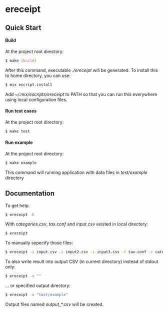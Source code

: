 # ereceipt
## Quick Start
#### Build
At the project root directory:
```sh
$ make [build]
```
After this command, executable *./ereceipt* will be generated.
To install this to home directory, you can use:
```sh
$ mix escript.install
```
Add *~/.mix/escripts/ereceipt* to PATH so that you can run this everywhere using local configuration files.
#### Run test cases
At the project root directory:
```sh
$ make test
```
#### Run example
At the project root directory:
```sh
$ make example
```
This command will running application with data files in *test/example* directory
## Documentation
To get help:
```sh
$ ereceipt -h
```
With *categories.csv*, *tax.conf* and *input.csv* existed in local directory:
```sh
$ ereceipt
```
To manually sepecify those files:
```sh
$ ereceipt -i input.csv -i input2.csv -i input3.csv -t tax.conf -c categories.csv
```
To also write result into output CSV (in current directory) instead of stdout only:
```sh
$ ereceipt -o ""
```
... or specified output directory:
```sh
$ ereceipt -o "test/example"
```
Output files named *output_\*.csv* will be created.
